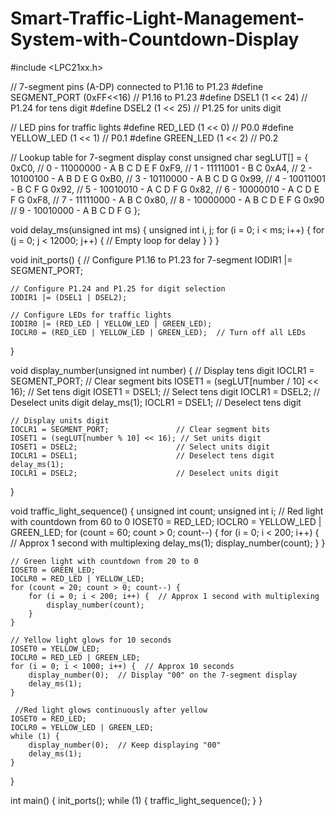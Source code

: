 # Smart-Traffic-Light-Management-System-with-Countdown-Display
#include <LPC21xx.h>

// 7-segment pins (A-DP) connected to P1.16 to P1.23
#define SEGMENT_PORT (0xFF<<16)  // P1.16 to P1.23
#define DSEL1        (1 << 24)    // P1.24 for tens digit
#define DSEL2        (1 << 25)    // P1.25 for units digit

// LED pins for traffic lights
#define RED_LED      (1 << 0)  // P0.0
#define YELLOW_LED   (1 << 1)  // P0.1
#define GREEN_LED    (1 << 2)  // P0.2

// Lookup table for 7-segment display
const unsigned char segLUT[] = {
    0xC0, // 0 - 11000000 - A B C D E F
    0xF9, // 1 - 11111001 - B C
    0xA4, // 2 - 10100100 - A B D E G
    0xB0, // 3 - 10110000 - A B C D G
    0x99, // 4 - 10011001 - B C F G
    0x92, // 5 - 10010010 - A C D F G
    0x82, // 6 - 10000010 - A C D E F G
    0xF8, // 7 - 11111000 - A B C
    0x80, // 8 - 10000000 - A B C D E F G
    0x90  // 9 - 10010000 - A B C D F G
};

void delay_ms(unsigned int ms) {
    unsigned int i, j;
    for (i = 0; i < ms; i++) {
        for (j = 0; j < 12000; j++) {
            // Empty loop for delay
        }
    }
}

void init_ports() {
    // Configure P1.16 to P1.23 for 7-segment
    IODIR1 |= SEGMENT_PORT;

    // Configure P1.24 and P1.25 for digit selection
    IODIR1 |= (DSEL1 | DSEL2);

    // Configure LEDs for traffic lights
    IODIR0 |= (RED_LED | YELLOW_LED | GREEN_LED);
    IOCLR0 = (RED_LED | YELLOW_LED | GREEN_LED);  // Turn off all LEDs
}

void display_number(unsigned int number) {
    // Display tens digit
    IOCLR1 = SEGMENT_PORT;               // Clear segment bits
    IOSET1 = (segLUT[number / 10] << 16); // Set tens digit
    IOSET1 = DSEL1;                      // Select tens digit
    IOCLR1 = DSEL2;                      // Deselect units digit
    delay_ms(1);
    IOCLR1 = DSEL1;                      // Deselect tens digit

    // Display units digit
    IOCLR1 = SEGMENT_PORT;               // Clear segment bits
    IOSET1 = (segLUT[number % 10] << 16); // Set units digit
    IOSET1 = DSEL2;                      // Select units digit
    IOCLR1 = DSEL1;                      // Deselect tens digit
    delay_ms(1);
    IOCLR1 = DSEL2;                      // Deselect units digit
}

void traffic_light_sequence() {
    unsigned int count;
    unsigned int i;
    // Red light with countdown from 60 to 0
    IOSET0 = RED_LED;
    IOCLR0 = YELLOW_LED | GREEN_LED;
    for (count = 60; count > 0; count--) {
        for (i = 0; i < 200; i++) {  // Approx 1 second with multiplexing
					   delay_ms(1);
            display_number(count);
        }
    }
		
    // Green light with countdown from 20 to 0
    IOSET0 = GREEN_LED;
    IOCLR0 = RED_LED | YELLOW_LED;
    for (count = 20; count > 0; count--) {
        for (i = 0; i < 200; i++) {  // Approx 1 second with multiplexing
            display_number(count);
        }
    }

    // Yellow light glows for 10 seconds
    IOSET0 = YELLOW_LED;
    IOCLR0 = RED_LED | GREEN_LED;
    for (i = 0; i < 1000; i++) {  // Approx 10 seconds
        display_number(0);  // Display "00" on the 7-segment display
        delay_ms(1);
    }

     //Red light glows continuously after yellow
    IOSET0 = RED_LED;
    IOCLR0 = YELLOW_LED | GREEN_LED;
    while (1) {
        display_number(0);  // Keep displaying "00"
        delay_ms(1);
    }
}

int main() {
    init_ports();
    while (1) {
        traffic_light_sequence();
    }
}
